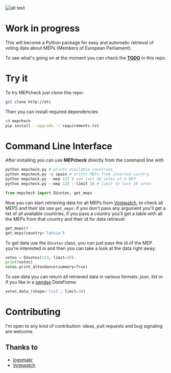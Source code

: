 ![alt text](http://i.imgur.com/0WoVJru.png "MEPcheck")

# Work in progress

This will become a Python package for easy and automatic retrieval of voting data about MEPs (Members of European Parliament).

To see what's going on at the moment you can check the [**TODO**](https://github.com/alanmarazzi/mepcheck/blob/master/TODO.md) in this repo.

# Try it

To try MEPcheck just clone this repo:

```bash
git clone http://etc
```

Then you can install required dependencies:

```bash
cd mepcheck
pip install --upgrade -r requirements.txt
```

# Command Line Interface

After installing you can use **MEPcheck** directly from the command line with

```python
python mepcheck.py # prints available countries
python mepcheck.py -c spain # prints MEPs from inserted country
python mepcheck.py --mep 123 # see last 50 votes of a MEP
python mepcheck.py --mep 123 --limit 10 # limit to last 10 votes
```

```python
from mepcheck import EUvotes, get_meps
```

Now you can start retrieving data for all MEPs from [Votewatch](http://www.votewatch.eu/), to check all MEPS and their ids use `get_meps`: if you don't pass any argument you'll get a list of all available countries, if you pass a country you'll get a table with all the MEPs from that country and their id for data retrieval:

```python
get_meps()
get_meps(country='latvia')
```

To get data use the `EUvotes` class, you can just pass the id of the MEP you're interested in and then you can take a look at the data right away:

```python
votes = EUvotes(123, limit=20)
print(votes)
votes.print_attendance(summary=True)
```

To use data you can return all retrieved data in various formats: *json*, *list* or if you like in a [pandas](link_to_pandas) *DataFrame*:

```python
votes.data_(shape='list', limit=10)
```

# Contributing

I'm open to any kind of contribution: ideas, pull requests and bug signaling are welcome.

## Thanks to

- [logomakr](https://logomakr.com/)
- [Votewatch](http://www.votewatch.eu/)
